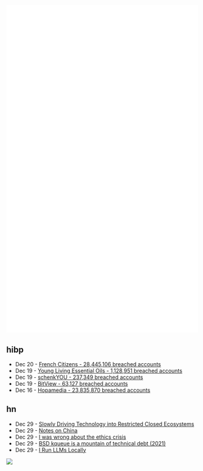 ![Metrics](https://raw.githubusercontent.com/phixion/phixion/master/metrics.svg)

## hibp

<!--
for https://github.com/phixion/phixion/blob/main/.github/workflows/feeds.yml
-->
<!--START_SECTION:haveibeenpwnd-->
- Dec 20 - [French Citizens - 28,445,106 breached accounts](https://haveibeenpwned.com/PwnedWebsites#FrenchCitizens)
- Dec 19 - [Young Living Essential Oils - 1,128,951 breached accounts](https://haveibeenpwned.com/PwnedWebsites#YoungLivingEssentialOils)
- Dec 19 - [schenkYOU - 237,349 breached accounts](https://haveibeenpwned.com/PwnedWebsites#schenkYOU)
- Dec 19 - [BitView - 63,127 breached accounts](https://haveibeenpwned.com/PwnedWebsites#BitView)
- Dec 16 - [Hopamedia - 23,835,870 breached accounts](https://haveibeenpwned.com/PwnedWebsites#Hopamedia)
<!--END_SECTION:haveibeenpwnd-->

## hn

<!--
for https://github.com/phixion/phixion/blob/main/.github/workflows/feeds.yml
-->
<!--START_SECTION:hn-->
- Dec 29 - [Slowly Driving Technology into Restricted Closed Ecosystems](https://www.scottrlarson.com/updates/update-closed-technology-ecosystems-storage-configuration-lockdown/)
- Dec 29 - [Notes on China](https://www.dwarkeshpatel.com/p/notes-on-china)
- Dec 29 - [I was wrong about the ethics crisis](https://cacm.acm.org/opinion/i-was-wrong-about-the-ethics-crisis/)
- Dec 29 - [BSD kqueue is a mountain of technical debt (2021)](https://ariadne.space/2021/06/06/actually-bsd-kqueue-is-a-mountain-of-technical-debt/)
- Dec 29 - [I Run LLMs Locally](https://abishekmuthian.com/how-i-run-llms-locally/)
<!--END_SECTION:hn-->

<!--
for https://yhype.me
-->
![](https://hit.yhype.me/github/profile?user_id=13013670)
